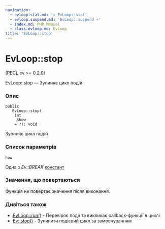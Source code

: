 ```yaml
---
navigation:
  - evloop.stat.md: '« EvLoop::stat'
  - evloop.suspend.md: 'EvLoop::suspend »'
  - index.md: PHP Manual
  - class.evloop.md: EvLoop
title: 'EvLoop::stop'
---
```

# EvLoop::stop

(PECL ev >= 0.2.0)

EvLoop::stop — Зупиняє цикл подій

### Опис

```methodsynopsis
public
   EvLoop::stop(
    int
     $how
    = ?): void
```

Зупиняє цикл подій

### Список параметрів

`how`

Одна з *Ev::BREAK* [констант](class.ev.md#ev.constants.break-flags)

### Значення, що повертаються

Функція не повертає значення після виконання.

### Дивіться також

-   [EvLoop::run()](evloop.run.md) - Перевіряє події та викликає callback-функції в циклі
-   [Ev::stop()](ev.stop.md) - Зупинити подієвий цикл за замовчуванням
